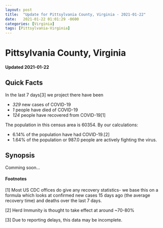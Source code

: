 ```yaml
---
layout: post
title:  "Update for Pittsylvania County, Virginia - 2021-01-22"
date:   2021-01-22 01:01:29 -0600
categories: [Virginia]
tags: [Pittsylvania-Virginia]
---
```


# Pittsylvania County, Virginia
#### Updated 2021-01-22

## Quick Facts

In the last 7 days[3] we project there have been
- *329* new cases of COVID-19
- *1* people have died of COVID-19
- *124* people have recovered from COVID-19[1]

The population in this census area is 60354. By our calculations:
- 6.14% of the population have had COVID-19.[2]
- 1.64% of the population or 987.0 people are actively fighting the virus.

## Synopsis

Comming soon...


#### Footnotes

[1] Most US CDC offices do give any recovery statistics- we base this on a formula which looks at confirmed new cases
15 days ago (the average recovery time) and deaths over the last 7 days.

[2] Herd Immunity is thought to take effect at around ~70-80%

[3] Due to reporting delays, this data may be incomplete.
 
    